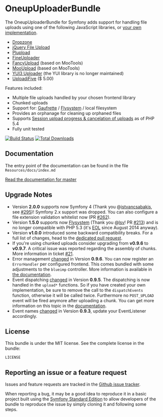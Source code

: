 OneupUploaderBundle
===================

The OneupUploaderBundle for Symfony adds support for handling file uploads using one of the following JavaScript libraries, or [your own implementation](https://github.com/1up-lab/OneupUploaderBundle/blob/master/Resources/doc/custom_uploader.md).

* [Dropzone](http://www.dropzonejs.com/)
* [jQuery File Upload](http://blueimp.github.io/jQuery-File-Upload/)
* [Plupload](http://www.plupload.com/)
* [FineUploader](http://fineuploader.com/)
* [FancyUpload](http://digitarald.de/project/fancyupload/) (based on MooTools)
* [MooUpload](https://github.com/juanparati/MooUpload) (based on MooTools)
* [YUI3 Uploader](http://yuilibrary.com/yui/docs/uploader/) (the YUI library is no longer maintained)
* [UploadiFive](http://www.uploadify.com/) ($ 5.00)


Features included:

* Multiple file uploads handled by your chosen frontend library
* Chunked uploads
* Support for: [Gaufrette](https://github.com/KnpLabs/Gaufrette) / [Flysystem](https://github.com/thephpleague/flysystem) / local filesystem
* Provides an orphanage for cleaning up orphaned files
* Supports [Session upload progress & cancelation of uploads](http://php.net/manual/en/session.upload-progress.php) as of PHP 5.4
* Fully unit tested

[![Build Status](https://travis-ci.org/1up-lab/OneupUploaderBundle.png?branch=master)](https://travis-ci.org/1up-lab/OneupUploaderBundle)
[![Total Downloads](https://poser.pugx.org/oneup/uploader-bundle/d/total.png)](https://packagist.org/packages/oneup/uploader-bundle)

Documentation
-------------

The entry point of the documentation can be found in the file `Resources/docs/index.md`

[Read the documentation for master](https://github.com/1up-lab/OneupUploaderBundle/blob/master/doc/index.md)

Upgrade Notes
-------------
* Version **2.0.0** supports now Symfony 4 (Thank you @[istvancsabakis](https://github.com/istvancsabakis), see [#295](https://github.com/1up-lab/OneupUploaderBundle/pull/295))! Symfony 2.x support was dropped. You can also configure a file extension validation whitelist now (PR [#262](https://github.com/1up-lab/OneupUploaderBundle/pull/262)).
* Version **1.5.0** supports now [Flysystem](https://github.com/1up-lab/OneupFlysystemBundle) (Thank you @[lsv](https://github.com/lsv)! PR [#213](https://github.com/1up-lab/OneupUploaderBundle/pull/213)) and is no longer compatible with PHP 5.3 (it's [EOL](http://php.net/eol.php) since August 2014 anyway).
* Version **v1.0.0** introduced some backward compatibility breaks. For a full list of changes, head to the [dedicated pull request](https://github.com/1up-lab/OneupUploaderBundle/pull/57).
* If you're using chunked uploads consider upgrading from **v0.9.6** to **v0.9.7**. A critical issue was reported regarding the assembly of chunks. More information in ticket [#21](https://github.com/1up-lab/OneupUploaderBundle/issues/21#issuecomment-21560320).
* Error management [changed](https://github.com/1up-lab/OneupUploaderBundle/pull/25) in Version **0.9.6**. You can now register an `ErrorHandler` per configured frontend. This comes bundled with some adjustments to the `blueimp` controller. More information is available in [the documentation](https://github.com/1up-lab/OneupUploaderBundle/blob/master/Resources/doc/custom_error_handler.md).
* Event dispatching [changed](https://github.com/1up-lab/OneupUploaderBundle/commit/a408548b241f47af3539b2137c1817a21a51fde9) in Version **0.9.5**. The dispatching is now handled in the `upload*` functions. So if you have created your own implementation, be sure to remove the call to the `dispatchEvents` function, otherwise it will be called twice. Furthermore no `POST_UPLOAD` event will be fired anymore after uploading a chunk. You can get more information on this topic in the [documentation](https://github.com/1up-lab/OneupUploaderBundle/blob/master/Resources/doc/custom_logic.md#using-chunked-uploads).
* Event names [changed](https://github.com/1up-lab/OneupUploaderBundle/commit/f5d5fe4b6f7b9a04ce633acbc9c94a2dd0e0d6be) in Version **0.9.3**, update your EventListener accordingly.

License
-------

This bundle is under the MIT license. See the complete license in the bundle:

    LICENSE

Reporting an issue or a feature request
---------------------------------------

Issues and feature requests are tracked in the [Github issue tracker](https://github.com/1up-lab/OneupUploaderBundle/issues).

When reporting a bug, it may be a good idea to reproduce it in a basic project
built using the [Symfony Standard Edition](https://github.com/symfony/symfony-standard)
to allow developers of the bundle to reproduce the issue by simply cloning it
and following some steps.
